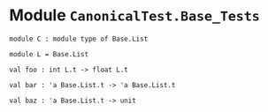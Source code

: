 
# Module `CanonicalTest.Base_Tests`

```
module C : module type of Base.List
```
```
module L = Base.List
```
```
val foo : int L.t -> float L.t
```
```
val bar : 'a Base.List.t -> 'a Base.List.t
```
```
val baz : 'a Base.List.t -> unit
```